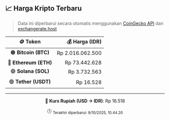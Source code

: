 

<!-- HARGA_KRIPTO -->
## 📈 Harga Kripto Terbaru

> Data ini diperbarui secara otomatis menggunakan [CoinGecko API](https://www.coingecko.com/) dan [exchangerate.host](https://exchangerate.host/)

<div align="center">

| 🪙 Token | 💰 Harga (IDR) |
|:------:|---------------:|
| 🟠 **Bitcoin (BTC)**   | Rp 2.016.062.500 |
| 🔵 **Ethereum (ETH)**  | Rp 73.442.628 |
| 🟣 **Solana (SOL)**    | Rp 3.732.563 |
| 🟢 **Tether (USDT)**   | Rp 16.528 |

---

💱 **Kurs Rupiah (USD → IDR)**: Rp 16.518

🕒 <sub>Terakhir diperbarui: 9/10/2025, 10.44.20</sub>

</div>
<!-- /HARGA_KRIPTO -->
